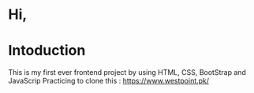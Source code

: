 Hi,
===========
Intoduction
===========
This is my first ever frontend project by using HTML, CSS, BootStrap and JavaScrip
Practicing to clone this : https://www.westpoint.pk/
